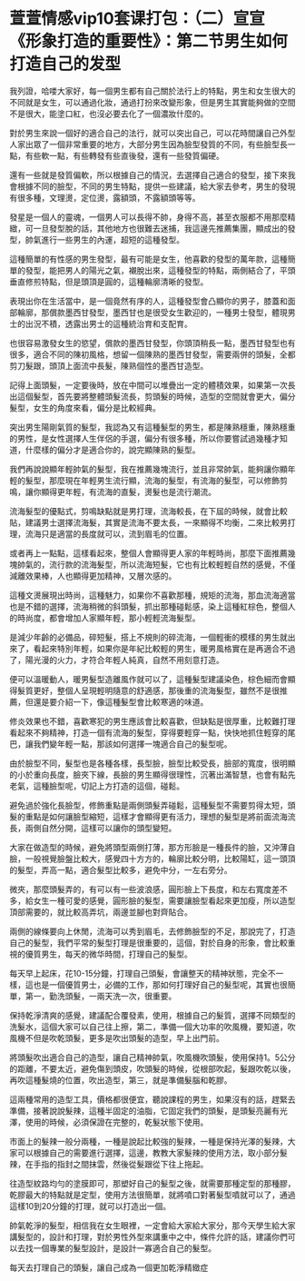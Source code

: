 # 萱萱情感vip10套课打包：（二）宣宣《形象打造的重要性》：第二节男生如何打造自己的发型

我列證，哈喽大家好，每一個男生都有自己關於法行上的特點，男生和女生很大的不同就是女生，可以通過化妝，通過打扮來改變形象，但是男生其實能夠做的空間不是很大，能塗口紅，也沒必要去化了一個濃妝什麼的。

對於男生來說一個好的適合自己的法行，就可以突出自己，可以花時間讓自己外型人家出眾了一個非常重要的地方，大部分男生因為臉型發質的不同，有些臉型長一點，有些軟一點，有些轉發有些直後發，還有一些發質偏硬。

還有一些就是發質偏軟，所以根據自己的情況，去選擇自己適合的發型，接下來我會根據不同的臉型，不同的男生特點，提供一些建議，給大家去參考，男生的發現有很多種，文理燙，定位燙，露額頭，不露額頭等等。

發星是一個人的靈魂，一個男人可以長得不帥，身得不高，甚至衣服都不用那麼精緻，可一旦發型脫的話，其他地方也很難去迷捕，我這邊先推薦集團，顯成出的發型，帥氣進行一些男生的內運，超短的這種發型。

這種簡單的有性感的男生發型，最有可能是女生，他喜歡的發型的萬年款，這種簡單的發型，能把男人的陽光之氣，襯脫出來，這種發型的特點，兩側結合了，平頭垂直修煎特點，但是頭頂是圓的，這種輪廓清晰的發型。

表現出你在生活當中，是一個竟然有序的人，這種發型會凸顯你的男子，膝蓋和面部輪廓，那償款墨西甘發型，墨西甘也是很受女生歡迎的，一種男士發型，體現男士的出況不積，透露出男士的這種統治育和支配育。

也很容易激發女生的慾望，償款的墨西甘發型，你頭頂稍長一點，墨西甘發型也有很多，適合不同的陳初風格，想留一個陳熟的墨西甘發型，需要兩併的頭髮，全都剪刀髮跟，頭頂上面流中長髮，陳熟個性的墨西甘造型。

記得上面頭髮，一定要後時，放在中間可以堆疊出一定的體積效果，如果第一次長出這個髮型，首先要將整體頭髮流長，剪頭髮的時候，造型的空間就會更大，偏分髮型，女生的角度來看，偏分是比較經典。

突出男生陽剛氣質的髮型，我認為又有這種髮型的男生，都是陳熟穩重，陳熟穩重的男性，是女性選擇人生伴侶的手選，偏分有很多種，所以你要嘗試過幾種才知道，什麼樣的偏分才是適合你的，說完顯陳熟的髮型。

我們再說說顯年輕帥氣的髮型，我在推薦幾塊流行，並且非常帥氣，能夠讓你顯年輕的髮型，那麼現在年輕男生流行顯，流海的髮型，有流海的髮型，可以修飾剪鳴，讓你顯得更年輕，有流海的直髮，燙髮也是流行潮流。

流海髮型的優點式，剪鳴缺點就是男打理，流海較長，在下屆的時候，就會比較貼，建議男士選擇流海髮，其實是流海不要太長，一來顯得不均衡，二來比較男打理，流海只是適當的長度就可以，流到眉毛的位置。

或者再上一點點，這樣看起來，整個人會顯得更人家的年輕時尚，那麼下面推薦幾塊帥氣的，流行款的流海髮型，所以流海短髮，它也有比較輕輕自然的感覺，不僅減離效果棒，人也顯得更加精神，又層次感的。

這種文燙展現出時尚，這種魅力，如果你不喜歡那種，規矩的流海，那血流海適當也是不錯的選擇，流海稍微的斜頭髮，抓出那種碰鬆感，染上這種紅棕色，整個人的時尚度，都會增加人家顯年輕，那小輕輕流海髮型。

是減少年齡的必備品，碎短髮，搭上不規則的碎流海，一個輕衝的模樣的男生就出來了，看起來特別年輕，如果你是年紀比較輕的男生，暖男風格實在是再適合不過了，陽光漫的火力，才符合年輕人純真，自然不用刻意打造。

便可以溫暖動人，暖男髮型造離風作就可以了，這種髮型建議染色，棕色細而會顯得髮質更好，整個人呈現輕明隨意的舒適感，那後重的流海髮型，雖然不是很推薦，但還是要介紹一下，像這種髮型會比較寒適的味道。

修炎效果也不錯，喜歡寒犯的男生應該會比較喜歡，但缺點是很厚重，比較難打理看起來不夠精神，打造一個有流海的髮型，穿得要輕穿一點，快快地抓住輕穿的尾巴，讓我們變年輕一點，那該如何選擇一塊適合自己的髮型呢。

由於臉型不同，髮型也是各種各樣，長型臉，臉型比較受長，臉部的寬度，很明顯的小於重向長度，臉夾下線，長臉的男生顯得很理性，沉著出滿智慧，也會有點先老氣，這種臉型呢，切記上方打造的這個，碰鬆。

避免過於強化長臉型，修飾重點是兩側頭髮弄碰鬆，這種髮型不需要剪得太短，頭髮的重點是如何讓臉型縮短，這樣才會顯得更有活力，理想的髮型是將前面流海流長，兩側自然分開，這樣可以讓你的頭型變短。

大家在做造型的時候，避免將頭型兩側打薄，那方形臉是一種長件的臉，又沖薄自臉，一般視覺臉盤比較大，感覺四十方方的，輪廓比較分明，比較陽缸，這一頭頂的髮型，弄高一點，適合髮型比較多，避免中分，一左右旁分。

微夾，那麼頭髮弄的，有可以有一些波浪感，圓形臉上下長度，和左右寬度差不多，給女生一種可愛的感覺，圓形臉的髮型，需要讓臉型看起來更加瘦，所以造型頂部需要的，就比較高弄坑，兩邊並腳也對齊貼合。

兩側的線條要向上休閒，流海可以秀到眉毛，去修飾臉型的不足，那說完了，打造自己的髮型，我們平常的髮型打理是很重要的，這個，對於自身的形象，會比較重視的優質男生，每天的微华時間，打理自己的髮型。

每天早上起床，花10-15分鐘，打理自己頭髮，會讓整天的精神狀態，完全不一樣，這也是一個優質男士，必備的工作，那如何打理好自己的髮型呢，其實也很簡單，第一，勤洗頭髮，一兩天洗一次，很重要。

保持乾淨清爽的感覺，建議配合覆發素，使用，根據自己的髮質，選擇不同類型的洗髮水，這個大家可以自己往上擦，第二，準備一個大功率的吹風機，要知道，吹風機不但是吹乾頭髮，更多是吹出頭髮的造型，早上出門前。

將頭髮吹出適合自己的造型，讓自己精神帥氣，吹風機吹頭髮，使用保持1。5公分的距離，不要太近，避免傷到頭皮，吹頭髮的時候，從根部吹起，髮跟吹乾以後，再吹這種髮燒的位置，吹出造型，第三，就是準備髮腦和乾膠。

這兩種常用的造型工具，價格都很便宜，聽說課程的男生，如果沒有的話，趕緊去準備，接著說說髮辣，這種半固定的油脂，它固定我們的頭髮，是頭髮亮麗有光澤，使用的時候，必須保證在完整的，乾髮狀態下使用。

市面上的髮辣一般分兩種，一種是說起比較強的髮辣，一種是保持光澤的髮辣，大家可以根據自己的需要進行選擇，這邊，教教大家髮辣的使用方法，取小部分髮辣，在手指的指封之間抹雲，然後從髮跟從下往上拖起。

往造型紋路均勻的塗膜即可，那塑好自己的髮型之後，就需要那種定型的那種膠，乾膠最大的特點就是定型，使用方法很簡單，就將噴口對著髮型噴就可以了，通過這樣10到20分鐘的打理，就可以打造出一個。

帥氣乾淨的髮型，相信我在女生眼裡，一定會給大家給大家分，那今天學生給大家講髮型的，設計和打理，對於男性外型來講重中之中，條件允許的話，建議你們可以去找一個專業的髮型設計，是設計一寡適合自己的髮型。

每天去打理自己的頭髮，讓自己成為一個更加乾淨精緻症